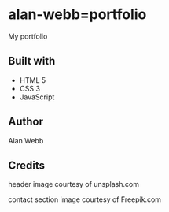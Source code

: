 # alan-webb=portfolio

My portfolio

## Built with

- HTML 5
- CSS 3
- JavaScript

## Author

Alan Webb

## Credits

header image courtesy of unsplash.com

contact section image courtesy of Freepik.com